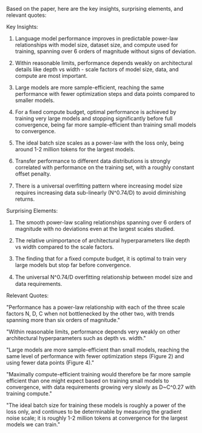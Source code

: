 Based on the paper, here are the key insights, surprising elements, and relevant quotes:

Key Insights:

1. Language model performance improves in predictable power-law relationships with model size, dataset size, and compute used for training, spanning over 6 orders of magnitude without signs of deviation.

2. Within reasonable limits, performance depends weakly on architectural details like depth vs width - scale factors of model size, data, and compute are most important.

3. Large models are more sample-efficient, reaching the same performance with fewer optimization steps and data points compared to smaller models.

4. For a fixed compute budget, optimal performance is achieved by training very large models and stopping significantly before full convergence, being far more sample-efficient than training small models to convergence.

5. The ideal batch size scales as a power-law with the loss only, being around 1-2 million tokens for the largest models.

6. Transfer performance to different data distributions is strongly correlated with performance on the training set, with a roughly constant offset penalty.

7. There is a universal overﬁtting pattern where increasing model size requires increasing data sub-linearly (N^0.74/D) to avoid diminishing returns.

Surprising Elements:

1. The smooth power-law scaling relationships spanning over 6 orders of magnitude with no deviations even at the largest scales studied.

2. The relative unimportance of architectural hyperparameters like depth vs width compared to the scale factors.

3. The finding that for a fixed compute budget, it is optimal to train very large models but stop far before convergence.

4. The universal N^0.74/D overﬁtting relationship between model size and data requirements.

Relevant Quotes:

"Performance has a power-law relationship with each of the three scale factors N, D, C when not bottlenecked by the other two, with trends spanning more than six orders of magnitude." 

"Within reasonable limits, performance depends very weakly on other architectural hyperparameters such as depth vs. width."

"Large models are more sample-efficient than small models, reaching the same level of performance with fewer optimization steps (Figure 2) and using fewer data points (Figure 4)."

"Maximally compute-efficient training would therefore be far more sample efficient than one might expect based on training small models to convergence, with data requirements growing very slowly as D~C^0.27 with training compute."

"The ideal batch size for training these models is roughly a power of the loss only, and continues to be determinable by measuring the gradient noise scale; it is roughly 1-2 million tokens at convergence for the largest models we can train."
